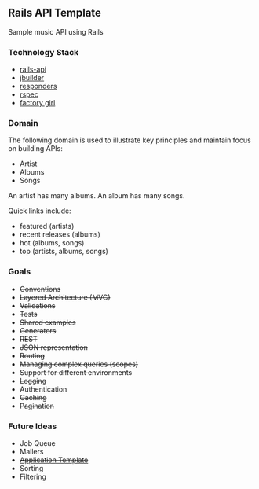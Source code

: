 ## Rails API Template

Sample music API using Rails

### Technology Stack

- [rails-api](https://github.com/rails-api/rails-api)
- [jbuilder](https://github.com/rails/jbuilder)
- [responders](https://github.com/plataformatec/responders)
- [rspec](https://github.com/rspec/rspec-rails)
- [factory girl](https://github.com/thoughtbot/factory_girl_rails)

### Domain

The following domain is used to illustrate key principles and maintain focus on building APIs:

- Artist
- Albums
- Songs

An artist has many albums. An album has many songs. 

Quick links include:
- featured (artists)
- recent releases (albums)
- hot (albums, songs)
- top (artists, albums, songs)

### Goals

- ~~Conventions~~
- ~~Layered Architecture (MVC)~~
- ~~Validations~~
- ~~Tests~~
- ~~Shared examples~~
- ~~Generators~~
- ~~REST~~
- ~~JSON representation~~
- ~~Routing~~
- ~~Managing complex queries (scopes)~~
- ~~Support for different environments~~
- ~~Logging~~
- Authentication
- ~~Caching~~
- ~~Pagination~~

### Future Ideas

- Job Queue
- Mailers
- ~~[Application Template](https://cagit.careerbuilder.com/zwelch/rails-api-template)~~
- Sorting
- Filtering
